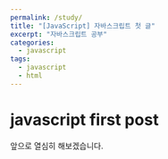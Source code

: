 ```yaml
---
permalink: /study/
title: "[JavaScript] 자바스크립트 첫 글"
excerpt: "자바스크립트 공부"
categories:
  - javascript
tags:
  - javascript
  - html
---
```


# javascript first post

앞으로 열심히 해보겠습니다.
